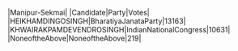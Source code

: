  
|Manipur-Sekmai|
|Candidate|Party|Votes|
|HEIKHAMDINGOSINGH|BharatiyaJanataParty|13163|
|KHWAIRAKPAMDEVENDROSINGH|IndianNationalCongress|10631|
|NoneoftheAbove|NoneoftheAbove|219|
